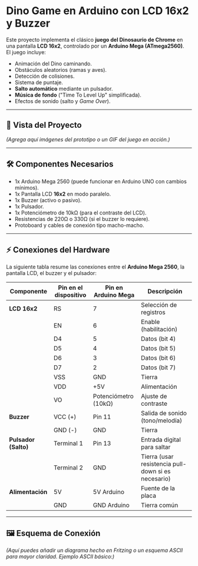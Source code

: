# Dino Game en Arduino con LCD 16x2 y Buzzer

Este proyecto implementa el clásico **juego del Dinosaurio de Chrome** en una pantalla **LCD 16x2**, controlado por un **Arduino Mega (ATmega2560)**.  
El juego incluye:

- Animación del Dino caminando.
- Obstáculos aleatorios (ramas y aves).
- Detección de colisiones.
- Sistema de puntaje.
- **Salto automático** mediante un pulsador.
- **Música de fondo** ("Time To Level Up" simplificada).
- Efectos de sonido (salto y *Game Over*).

---

## 📸 Vista del Proyecto

*(Agrega aquí imágenes del prototipo o un GIF del juego en acción.)*

---

## 🛠️ Componentes Necesarios

- 1x Arduino Mega 2560 (puede funcionar en Arduino UNO con cambios mínimos).
- 1x Pantalla LCD **16x2** en modo paralelo.
- 1x Buzzer (activo o pasivo).
- 1x Pulsador.
- 1x Potenciómetro de 10kΩ (para el contraste del LCD).
- Resistencias de 220Ω o 330Ω (si el buzzer lo requiere).
- Protoboard y cables de conexión tipo macho-macho.

---

## ⚡ Conexiones del Hardware

La siguiente tabla resume las conexiones entre el **Arduino Mega 2560**, la pantalla LCD, el buzzer y el pulsador:

| **Componente**        | **Pin en el dispositivo** | **Pin en Arduino Mega** | **Descripción** |
|------------------------|----------------------------|--------------------------|------------------|
| **LCD 16x2**           | RS                        | 7                        | Selección de registros |
|                        | EN                        | 6                        | Enable (habilitación) |
|                        | D4                        | 5                        | Datos (bit 4) |
|                        | D5                        | 4                        | Datos (bit 5) |
|                        | D6                        | 3                        | Datos (bit 6) |
|                        | D7                        | 2                        | Datos (bit 7) |
|                        | VSS                       | GND                      | Tierra |
|                        | VDD                       | +5V                      | Alimentación |
|                        | VO                        | Potenciómetro (10kΩ)     | Ajuste de contraste |
| **Buzzer**             | VCC (+)                   | Pin 11                   | Salida de sonido (tono/melodía) |
|                        | GND (-)                   | GND                      | Tierra |
| **Pulsador (Salto)**   | Terminal 1                | Pin 13                   | Entrada digital para saltar |
|                        | Terminal 2                | GND                      | Tierra (usar resistencia pull-down si es necesario) |
| **Alimentación**       | 5V                        | 5V Arduino               | Fuente de la placa |
|                        | GND                       | GND Arduino              | Tierra común |

---

## 🖼️ Esquema de Conexión

*(Aquí puedes añadir un diagrama hecho en Fritzing o un esquema ASCII para mayor claridad. Ejemplo ASCII básico:)*

